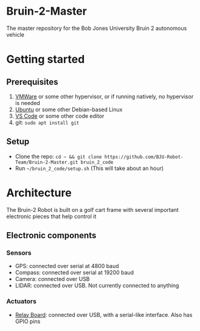 # Bruin-2-Master
The master repository for the Bob Jones University Bruin 2 autonomous vehicle 

# Getting started
## Prerequisites
1. [VMWare](https://my.vmware.com/en/web/vmware/free#desktop_end_user_computing/vmware_workstation_player/14_0) or some other hypervisor, or if running natively, no hypervisor is needed
2. [Ubuntu](https://www.ubuntu.com/download/desktop) or some other Debian-based Linux
3. [VS Code](https://code.visualstudio.com/) or some other code editor
4. git: `sudo apt install git`

## Setup
- Clone the repo: `cd ~ && git clone https://github.com/BJU-Robot-Team/Bruin-2-Master.git bruin_2_code`
- Run `~/bruin_2_code/setup.sh` (This will take about an hour)

# Architecture
The Bruin-2 Robot is built on a golf cart frame with several important electronic pieces that help control it
## Electronic components
### Sensors
- GPS: connected over serial at 4800 baud
- Compass: connected over serial at 19200 baud
- Camera: connected over USB
- LIDAR: connected over USB. Not currently connected to anything

### Actuators
- [Relay Board](https://docs.numato.com/doc/16-channel-usb-relay-module/): connected over USB, with a serial-like interface. Also has GPIO pins

